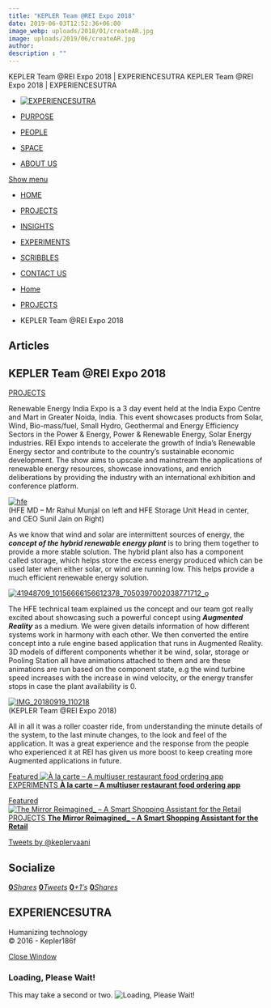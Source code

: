 ```yaml
---
title: "KEPLER Team @REI Expo 2018"
date: 2019-06-03T12:52:36+06:00
image_webp: uploads/2018/01/createAR.jpg
image: uploads/2019/06/createAR.jpg
author: 
description : ""
---
```


KEPLER Team @REI Expo 2018 | EXPERIENCESUTRA                         KEPLER Team @REI Expo 2018 | EXPERIENCESUTRA                                  

*   [![EXPERIENCESUTRA](/wp-content/themes/tresor-theme/images/logo.png)](http://experiencesutra.com/)

*   [PURPOSE](http://experiencesutra.com/purpose/)
*   [PEOPLE](http://experiencesutra.com/people/)
*   [SPACE](http://experiencesutra.com/gallery/space/)
*   [ABOUT US](http://experiencesutra.com/about-us/)

 [Show menu](#dat-menu)

*   [HOME](http://experiencesutra.com/)
*   [PROJECTS](http://experiencesutra.com/category/projects/)
*   [INSIGHTS](http://experiencesutra.com/category/insights/)
*   [EXPERIMENTS](http://experiencesutra.com/category/experiments/)
*   [SCRIBBLES](http://experiencesutra.com/category/scribbles/)
*   [CONTACT US](http://experiencesutra.com/contact-us/)

*   [Home](http://experiencesutra.com)
*   [PROJECTS](http://experiencesutra.com/category/projects/)
*   KEPLER Team @REI Expo 2018

Articles
--------

KEPLER Team @REI Expo 2018
--------------------------

[PROJECTS](http://experiencesutra.com/category/projects/)

Renewable Energy India Expo is a 3 day event held at the India Expo Centre and Mart in Greater Noida, India. This event showcases products from Solar, Wind, Bio-mass/fuel, Small Hydro, Geothermal and Energy Efficiency Sectors in the Power & Energy, Power & Renewable Energy, Solar Energy industries. REI Expo intends to accelerate the growth of India’s Renewable Energy sector and contribute to the country’s sustainable economic development. The show aims to upscale and mainstream the applications of renewable energy resources, showcase innovations, and enrich deliberations by providing the industry with an international exhibition and conference platform.

[![hfe](http://experiencesutra.com/wp-content/uploads/2018/10/hfe-1024x344.png)  
](http://experiencesutra.com/wp-content/uploads/2018/10/hfe.png)(HFE MD – Mr Rahul Munjal on left and HFE Storage Unit Head in center, and CEO Sunil Jain on Right)

As we know that wind and solar are intermittent sources of energy, the _**concept of the hybrid renewable energy plant**_ is to bring them together to provide a more stable solution. The hybrid plant also has a component called storage, which helps store the excess energy produced which can be used later when either solar, or wind are running low. This helps provide a much efficient renewable energy solution.

[![41948709_10156666156612378_7050397002038771712_o](http://experiencesutra.com/wp-content/uploads/2018/10/41948709_10156666156612378_7050397002038771712_o-1024x841.jpg)](http://experiencesutra.com/wp-content/uploads/2018/10/41948709_10156666156612378_7050397002038771712_o.jpg)

The HFE technical team explained us the concept and our team got really excited about showcasing such a powerful concept using _**Augmented Reality**_ as a medium. We were given details information of how different systems work in harmony with each other. We then converted the entire concept into a rule engine based application that runs in Augmented Reality. 3D models of different components whether it be wind, solar, storage or Pooling Station all have animations attached to them and are these animations are run based on the component state, e.g the wind turbine speed increases with the increase in wind velocity, or the energy transfer stops in case the plant availability is 0.

[![IMG_20180919_110218](http://experiencesutra.com/wp-content/uploads/2018/10/IMG_20180919_110218.jpg)  
](http://experiencesutra.com/wp-content/uploads/2018/10/IMG_20180919_110218.jpg)(KEPLER Team @REI Expo 2018)

All in all it was a roller coaster ride, from understanding the minute details of the system, to the last minute changes, to the look and feel of the application. It was a great experience and the response from the people who experienced it at REI has given us more boost to keep creating more Augmented applications in future.

[Featured ![À la carte – A multiuser restaurant food ordering app](http://experiencesutra.com/wp-content/uploads/2018/12/la-carte-e1544091695722-397x310_c.png)   EXPERIMENTS **À la carte – A multiuser restaurant food ordering app**](http://experiencesutra.com/experiments/a-la-carte-a-multiuser-restaurant-food-ordering-app/) 

[Featured ![The Mirror Reimagined_ – A Smart Shopping Assistant for the Retail](http://experiencesutra.com/wp-content/uploads/2018/05/Mirror_StoryBoard_02MAY181-397x310_c.jpg)   PROJECTS **The Mirror Reimagined\_ – A Smart Shopping Assistant for the Retail**](http://experiencesutra.com/projects/the-mirror-reimagined_-a-smart-shopping-assistant-for-the-retail/) 

[Tweets by @keplervaani](https://twitter.com/twitterdev)

Socialize
---------

[**0**_Shares_](http://www.facebook.com/sharer/sharer.php?u=http://experiencesutra.com) [**0**_Tweets_](#) [**0**_+1's_](https://plus.google.com/share?url=http://experiencesutra.com) [**0**_Shares_](http://www.linkedin.com/shareArticle?mini=true&url=http://experiencesutra.com&title=EXPERIENCESUTRA+-+Humanizing+Technology)

EXPERIENCESUTRA
---------------

Humanizing technology  
© 2016 - Kepler186f

[Close Window](#)

### Loading, Please Wait!

This may take a second or two. ![Loading, Please Wait!](http://experiencesutra.com/wp-content/themes/tresor-theme/images/loading.gif "Loading, Please Wait!")